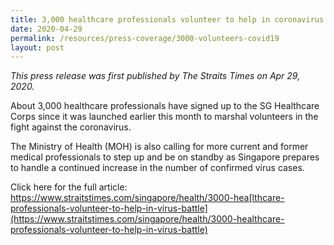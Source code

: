 ```yaml
---
title: 3,000 healthcare professionals volunteer to help in coronavirus battle
date: 2020-04-29
permalink: /resources/press-coverage/3000-volunteers-covid19
layout: post
---
```

*This press release was first published by The Straits Times on Apr 29, 2020.*

About 3,000 healthcare professionals have signed up to the SG Healthcare Corps since it was launched earlier this month to marshal volunteers in the fight against the coronavirus.

The Ministry of Health (MOH) is also calling for more current and former medical professionals to step up and be on standby as Singapore prepares to handle a continued increase in the number of confirmed virus cases.

Click here for the full article: https://www.straitstimes.com/singapore/health/3000-hea[lthcare-professionals-volunteer-to-help-in-virus-battle](https://www.straitstimes.com/singapore/health/3000-healthcare-professionals-volunteer-to-help-in-virus-battle)